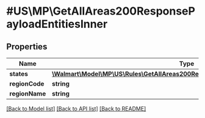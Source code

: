 # #US\MP\GetAllAreas200ResponsePayloadEntitiesInner

## Properties

Name | Type | Description | Notes
------------ | ------------- | ------------- | -------------
**states** | [**\Walmart\Model\MP\US\Rules\GetAllAreas200ResponsePayloadEntitiesInnerStatesInner[]**](GetAllAreas200ResponsePayloadEntitiesInnerStatesInner.md) | states. | [optional]
**regionCode** | **string** | regionCode | [optional]
**regionName** | **string** | regionName | [optional]


[[Back to Model list]](../) [[Back to API list]](../../Api/US/MP) [[Back to README]](../../README.md)
